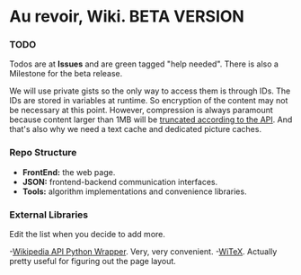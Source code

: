 # Au revoir, Wiki. BETA VERSION

### TODO
Todos are at **Issues** and are green tagged "help needed". There is also a Milestone for the beta release.

We will use private gists so the only way to access them is through IDs. The IDs are stored in variables at runtime. So encryption of the content may not be necessary at this point. However, compression is always paramount because content larger than 1MB will be [truncated according to the API](https://developer.github.com/v3/gists/#truncation). And that's also why we need a text cache and dedicated picture caches.

### Repo Structure
- **FrontEnd:** the web page.
- **JSON:** frontend-backend communication interfaces.
- **Tools:** algorithm implementations and convenience libraries.

### External Libraries
Edit the list when you decide to add more.

-[Wikipedia API Python Wrapper](https://github.com/goldsmith/Wikipedia). Very, very convenient.
-[WiTeX](https://github.com/AndrewBelt/WiTeX). Actually pretty useful for figuring out the page layout.

